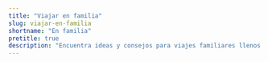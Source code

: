 ```yaml
---
title: "Viajar en familia"
slug: viajar-en-familia
shortname: "En familia"
pretitle: true
description: "Encuentra ideas y consejos para viajes familiares llenos de diversión, aprendizaje y momentos especiales."
---
```




